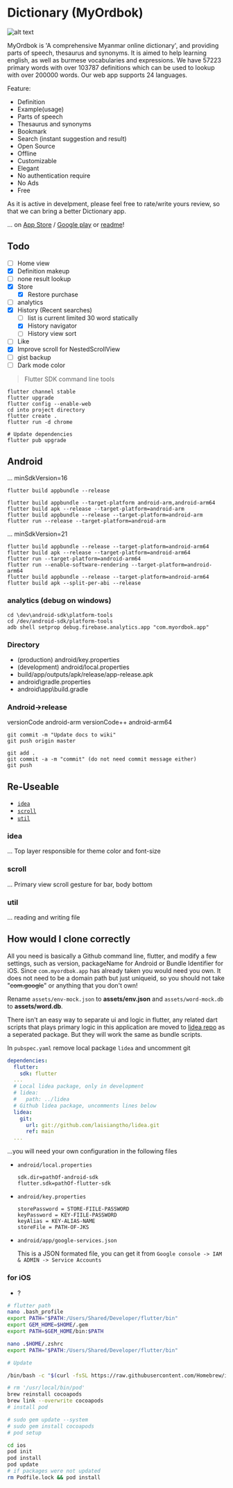 # Dictionary (MyOrdbok)

![alt text][logo]

MyOrdbok is 'A comprehensive Myanmar online dictionary', and providing parts of speech, thesaurus and synonyms. It is aimed to help learning english, as well as burmese vocabularies and expressions. We have 57223 primary words with over 103787 definitions which can be used to lookup with over 200000 words. Our web app supports 24 languages.

Feature:

- Definition
- Example(usage)
- Parts of speech
- Thesaurus and synonyms
- Bookmark
- Search (instant suggestion and result)
- Open Source
- Offline
- Customizable
- Elegant
- No authentication require
- No Ads
- Free

As it is active in develpment, please feel free to rate/write yours review, so that we can bring a better Dictionary app.

... on [App Store][appStore] / [Google play][playStore]
or [readme][Home]!

## Todo

- [ ] Home view
- [x] Definition makeup
- [ ] none result lookup
- [x] Store
  - [x] Restore purchase
- [ ] analytics
- [x] History (Recent searches)
  - [ ] list is current limited 30 word statically
  - [x] History navigator
  - [ ] History view sort
- [ ] Like
- [x] Improve scroll for NestedScrollView
- [ ] gist backup
- [ ] Dark mode color

> Flutter SDK command line tools

```shell
flutter channel stable
flutter upgrade
flutter config --enable-web
cd into project directory
flutter create .
flutter run -d chrome

# Update dependencies
flutter pub upgrade
```

## Android

 ... minSdkVersion=16

```shell
flutter build appbundle --release

flutter build appbundle --target-platform android-arm,android-arm64
flutter build apk --release --target-platform=android-arm
flutter build appbundle --release --target-platform=android-arm
flutter run --release --target-platform=android-arm
```

... minSdkVersion=21

```shell
flutter build appbundle --release --target-platform=android-arm64
flutter build apk --release --target-platform=android-arm64
flutter run --target-platform=android-arm64
flutter run --enable-software-rendering --target-platform=android-arm64
flutter build appbundle --release --target-platform=android-arm64
flutter build apk --split-per-abi --release
```

### analytics (debug on windows)

```Shell
cd \dev\android-sdk\platform-tools
cd /dev/android-sdk/platform-tools
adb shell setprop debug.firebase.analytics.app "com.myordbok.app"
```

### Directory

- (production) android/key.properties
- (development) android/local.properties
- build/app/outputs/apk/release/app-release.apk
- android\gradle.properties
- android\app\build.gradle

### Android->release

  versionCode android-arm
  versionCode++ android-arm64

```Shell
git commit -m "Update docs to wiki"
git push origin master

git add .
git commit -a -m "commit" (do not need commit message either)
git push
```

## Re-Useable

- [`idea`](#idea)
- [`scroll`](#scroll)
- [`util`](#util)

### idea

... Top layer responsible for theme color and font-size

### scroll

... Primary view scroll gesture for bar, body bottom

### util

... reading and writing file

## How would I clone correctly

All you need is basically a Github command line, flutter, and modify a few settings, such as version, packageName for Android or Bundle Identifier for iOS. Since `com.myordbok.app` has already taken you would need you own. It does not need to be a domain path but just uniqueid, so you should not take "~~com.google~~" or anything that you don't own!

Rename `assets/env-mock.json` to **assets/env.json** and `assets/word-mock.db` to **assets/word.db**.

There isn't an easy way to separate ui and logic in flutter, any related dart scripts that plays primary logic in this application are moved to [lidea repo][lidea] as a seperated package. But they will work the same as bundle scripts.

In `pubspec.yaml` remove local package `lidea` and uncomment git

```yaml
dependencies:
  flutter:
    sdk: flutter
  ...
  # Local lidea package, only in development
  # lidea:
  #   path: ../lidea
  # Github lidea package, uncomments lines below
  lidea:
    git:
      url: git://github.com/laisiangtho/lidea.git
      ref: main
  ...
```

...you will need your own configuration in the following files

- `android/local.properties`

  ```Shell
  sdk.dir=pathOf-android-sdk
  flutter.sdk=pathOf-flutter-sdk
  ```

- `android/key.properties`

  ```Shell
  storePassword = STORE-FIILE-PASSWORD
  keyPassword = KEY-FIILE-PASSWORD
  keyAlias = KEY-ALIAS-NAME
  storeFile = PATH-OF-JKS
  ```

- `android/app/google-services.json`

  This is a JSON formated file, you can get it from `Google console -> IAM & ADMIN -> Service Accounts`

### for iOS

- ?

```bash
# flutter path
nano .bash_profile
export PATH="$PATH:/Users/Shared/Developer/flutter/bin"
export GEM_HOME=$HOME/.gem
export PATH=$GEM_HOME/bin:$PATH

nano .$HOME/.zshrc
export PATH="$PATH:/Users/Shared/Developer/flutter/bin"

# Update

/bin/bash -c "$(curl -fsSL https://raw.githubusercontent.com/Homebrew/install/HEAD/install.sh)"

# rm '/usr/local/bin/pod'
brew reinstall cocoapods
brew link --overwrite cocoapods
# install pod

# sudo gem update --system
# sudo gem install cocoapods
# pod setup

cd ios
pod init
pod install
pod update
# if packages were not updated
rm Podfile.lock && pod install
```

[appStore]: https://apps.apple.com/us/app/myordbok/id1570959654
[playStore]: https://play.google.com/store/apps/details?id=com.myordbok.app
[playStore Join]: https://play.google.com/apps/testing/com.myordbok.app/join
[Home]: https://github.com/laisiangtho/dictionary
[lidea]: https://github.com/laisiangtho/lidea

[logo]: https://raw.githubusercontent.com/laisiangtho/dictionary/master/myordbok.png "MyOrdbok"

